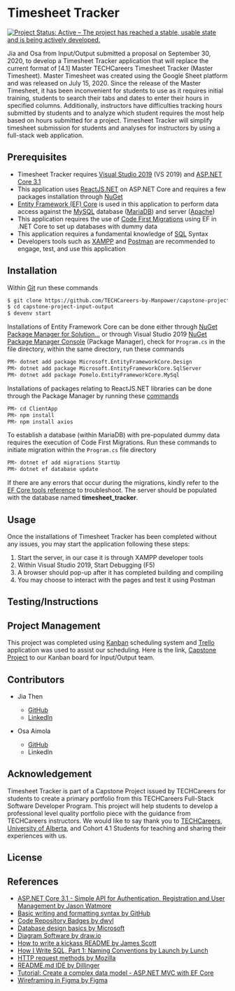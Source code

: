 ﻿# Timesheet Tracker
[![Project Status: Active – The project has reached a stable, usable state and is being actively developed.](https://www.repostatus.org/badges/latest/active.svg)](https://www.repostatus.org/#active)

Jia and Osa from Input/Output submitted a proposal on September 30, 2020, to develop a Timesheet Tracker application that will replace the current format of [4.1] Master TECHCareers Timesheet Tracker (Master Timesheet). Master Timesheet was created using the Google Sheet platform and was released on July 15, 2020.  Since the release of the Master Timesheet, it has been inconvenient for students to use as it requires initial training, students to search their tabs and dates to enter their hours in specified columns. Additionally, instructors have difficulties tracking hours submitted by students and to analyze which student requires the most help based on hours submitted for a project. Timesheet Tracker will simplify timesheet submission for students and analyses for instructors by using a full-stack web application. 

## Prerequisites
- Timesheet Tracker requires [Visual Studio 2019](https://visualstudio.microsoft.com/downloads/) (VS 2019) and [ASP.NET Core 3.1](https://docs.microsoft.com/en-us/aspnet/core/introduction-to-aspnet-core?view=aspnetcore-3.1)
- This application uses [ReactJS.NET](https://docs.microsoft.com/en-us/aspnet/core/client-side/spa/react?view=aspnetcore-3.1&tabs=visual-studio) on ASP.NET Core and requires a few packages installation through [NuGet](https://docs.microsoft.com/en-us/nuget/what-is-nuget)
- [Entity Framework (EF) Core](https://docs.microsoft.com/en-us/ef/core/) is used in this application to perform data access against the [MySQL](https://dev.mysql.com/doc/refman/5.7/en/) database ([MariaDB](https://mariadb.org/)) and server ([Apache](https://httpd.apache.org/))
- This application requires the use of [Code First Migrations](https://docs.microsoft.com/en-us/ef/core/managing-schemas/migrations/?tabs=dotnet-core-cli) using EF in .NET Core to set up databases with dummy data
- This application requires a fundamental knowledge of [SQL](https://dev.mysql.com/doc/refman/5.7/en/) Syntax
- Developers tools such as [XAMPP](https://www.apachefriends.org/index.html) and [Postman](https://www.postman.com/) are recommended to engage, test, and use this application

## Installation
Within [Git](https://git-scm.com/) run these commands
```bash
$ git clone https://github.com/TECHCareers-by-Manpower/capstone-project-input-output.git
$ cd capstone-project-input-output
$ devenv start
```

Installations of Entity Framework Core can be done either through [NuGet Package Manager for Solution...](https://docs.microsoft.com/en-us/nuget/consume-packages/install-use-packages-visual-studio) or through Visual Studio 2019 [NuGet Package Manager Console](https://docs.microsoft.com/en-us/ef/core/get-started/install/) (Package Manager), check for `Program.cs` in the file directory, within the same directory, run these commands
```bash
PM> dotnet add package Microsoft.EntityFrameworkCore.Design
PM> dotnet add package Microsoft.EntityFrameworkCore.SqlServer
PM> dotnet add package Pomelo.EntityFrameworkCore.MySql
````

Installations of packages relating to ReactJS.NET libraries can be done through the Package Manager by running these [commands](https://docs.microsoft.com/en-us/aspnet/core/client-side/spa/react?view=aspnetcore-3.1&tabs=visual-studio)
```bash
PM> cd ClientApp
PM> npm install
PM> npm install axios
````

To establish a database (within MariaDB) with pre-populated dummy data requires the execution of Code First Migrations. Run these commands to initiate migration within the `Program.cs` file directory
```bash
PM> dotnet ef add migrations StartUp
PM> dotnet ef database update
```

If there are any errors that occur during the migrations, kindly refer to the [EF Core tools reference](https://docs.microsoft.com/en-us/ef/core/miscellaneous/cli/dotnet) to troubleshoot. The server should be populated with the database named **timesheet_tracker**.

## Usage

Once the installations of Timesheet Tracker has been completed without any issues, you may start the application following these steps: 
1. Start the server, in our case it is through XAMPP developer tools
2. Within Visual Studio 2019, Start Debugging (F5)
3. A browser should pop-up after it has completed building and compiling
4. You may choose to interact with the pages and test it using Postman

## Testing/Instructions


## Project Management 
This project was completed using [Kanban](https://en.wikipedia.org/wiki/Kanban) scheduling system and [Trello](https://trello.com/en) application was used to assist our scheduling. Here is the link, [Capstone Project](https://trello.com/b/5xoeCihL/capstone-project) to our Kanban board for Input/Output team. 

## Contributors
- Jia Then
  - [GitHub](https://github.com/jia-von)
  - [LinkedIn](https://www.linkedin.com/in/jia-then-780/)

- Osa Aimola
  - [GitHub](https://github.com/osaimola)
  - LinkedIn

## Acknowledgement
Timesheet Tracker is part of a Capstone Project issued by TECHCareers for students to create a primary portfolio from this TECHCareers Full-Stack Software Developer Program. This project will help students to develop a professional level quality portfolio piece with the guidance from TECHCareers instructors. We would like to say thank you to [TECHCareers](http://www.techcareers.ca), [University of Alberta](https://www.ualberta.ca/information-services-and-technology/index.html), and Cohort 4.1 Students for teaching and sharing their experiences with us. 

## License

## References
- [ASP.NET Core 3.1 - Simple API for Authentication, Registration and User Management by Jason Watmore](https://jasonwatmore.com/post/2019/10/14/aspnet-core-3-simple-api-for-authentication-registration-and-user-management)
- [Basic writing and formatting syntax by GitHub](https://docs.github.com/en/free-pro-team@latest/github/writing-on-github/basic-writing-and-formatting-syntax#lists)
- [Code Repository Badges by dwyl](https://github.com/dwyl/repo-badges)
- [Database design basics by Microsoft](https://support.microsoft.com/en-us/office/database-design-basics-eb2159cf-1e30-401a-8084-bd4f9c9ca1f5)
- [Diagram Software by draw.io](https://drawio-app.com)
- [How to write a kickass README by James Scott](https://dev.to/scottydocs/how-to-write-a-kickass-readme-5af9)
- [How I Write SQL, Part 1: Naming Conventions by Launch by Lunch](https://launchbylunch.com/posts/2014/Feb/16/sql-naming-conventions/)
- [HTTP request methods by Mozilla](https://developer.mozilla.org/en-US/docs/Web/HTTP/Methods)
- [README.md IDE by Dillinger](https://dillinger.io/)
- [Tutorial: Create a complex data model - ASP.NET MVC with EF Core](https://docs.microsoft.com/en-us/aspnet/core/data/ef-mvc/complex-data-model?view=aspnetcore-3.1)
- [Wireframing in Figma by Figma](https://www.figma.com)